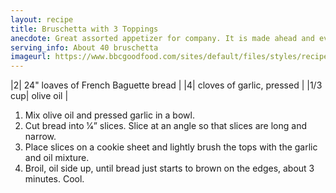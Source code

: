 ```yaml
---
layout: recipe
title: Bruschetta with 3 Toppings
anecdote: Great assorted appetizer for company. It is made ahead and everyone helps themselves.
serving_info: About 40 bruschetta
imageurl: https://www.bbcgoodfood.com/sites/default/files/styles/recipe/public/recipe/recipe-image/2018/04/bruschetta-recipe-1.jpg?itok=KBIkMR7G
---
```

<!-- Ingredients -->

|2| 24" loaves of French Baguette bread |
|4| cloves of garlic, pressed |
|1/3 cup| olive oil |

<!-- split -->
<!-- Steps -->
1. Mix olive oil and pressed garlic in a bowl.
2. Cut bread into 1⁄4” slices. Slice at an angle so that slices are long and narrow.
3. Place slices on a cookie sheet and lightly brush the tops with the garlic and oil mixture.
4. Broil, oil side up, until bread just starts to brown on the edges, about 3 minutes. Cool. 

